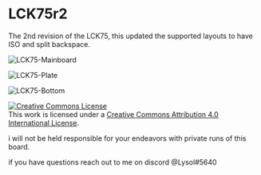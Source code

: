 
# LCK75r2

The 2nd revision of the LCK75, this updated the supported layouts to have ISO and split backspace. 

![LCK75-Mainboard](https://imgur.com/e7rAheq)

![LCK75-Plate](https://imgur.com/4NEpBBA)

![LCK75-Bottom](https://imgur.com/xofYgAy)

<a rel="license" href="http://creativecommons.org/licenses/by/4.0/"><img alt="Creative Commons License" style="border-width:0" src="https://i.creativecommons.org/l/by/4.0/88x31.png" /></a><br />This work is licensed under a <a rel="license" href="http://creativecommons.org/licenses/by/4.0/">Creative Commons Attribution 4.0 International License</a>.

i will not be held responsible for your endeavors with private runs of this board. 

if you have questions reach out to me on discord @Lysol#5640